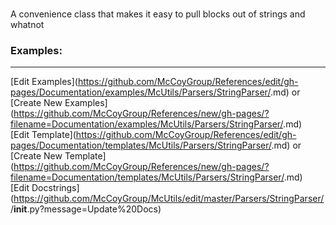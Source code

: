 ### <a id="McUtils.Parsers.StringParser.<StringParser Instance>"><StringParser Instance></a>
A convenience class that makes it easy to pull blocks out of strings and whatnot

### Examples:


___

[Edit Examples](https://github.com/McCoyGroup/References/edit/gh-pages/Documentation/examples/McUtils/Parsers/StringParser/<StringParser Instance>.md) or 
[Create New Examples](https://github.com/McCoyGroup/References/new/gh-pages/?filename=Documentation/examples/McUtils/Parsers/StringParser/<StringParser Instance>.md) <br/>
[Edit Template](https://github.com/McCoyGroup/References/edit/gh-pages/Documentation/templates/McUtils/Parsers/StringParser/<StringParser Instance>.md) or 
[Create New Template](https://github.com/McCoyGroup/References/new/gh-pages/?filename=Documentation/templates/McUtils/Parsers/StringParser/<StringParser Instance>.md) <br/>
[Edit Docstrings](https://github.com/McCoyGroup/McUtils/edit/master/Parsers/StringParser/<StringParser Instance>/__init__.py?message=Update%20Docs)

